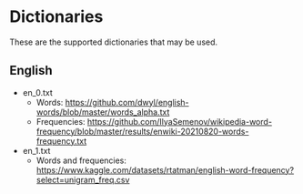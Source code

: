 # Dictionaries

These are the supported dictionaries that may be used.

## English

- en_0.txt
    - Words: https://github.com/dwyl/english-words/blob/master/words_alpha.txt
    - Frequencies: https://github.com/IlyaSemenov/wikipedia-word-frequency/blob/master/results/enwiki-20210820-words-frequency.txt
- en_1.txt
    - Words and frequencies: https://www.kaggle.com/datasets/rtatman/english-word-frequency?select=unigram_freq.csv
